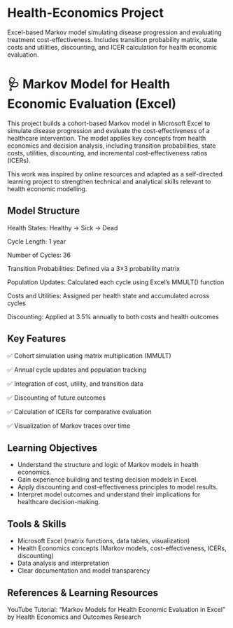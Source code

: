 # Health-Economics Project
Excel-based Markov model simulating disease progression and evaluating treatment cost-effectiveness. Includes transition probability matrix, state costs and utilities, discounting, and ICER calculation for health economic evaluation.

# 🩺 Markov Model for Health Economic Evaluation (Excel)

This project builds a cohort-based Markov model in Microsoft Excel to simulate disease progression and evaluate the cost-effectiveness of a healthcare intervention.
The model applies key concepts from health economics and decision analysis, including transition probabilities, state costs, utilities, discounting, and incremental cost-effectiveness ratios (ICERs).

This work was inspired by online resources and adapted as a self-directed learning project to strengthen technical and analytical skills relevant to health economic modelling.

## Model Structure

Health States: Healthy → Sick → Dead

Cycle Length: 1 year

Number of Cycles: 36

Transition Probabilities: Defined via a 3×3 probability matrix

Population Updates: Calculated each cycle using Excel’s MMULT() function

Costs and Utilities: Assigned per health state and accumulated across cycles

Discounting: Applied at 3.5% annually to both costs and health outcomes


## Key Features

✅ Cohort simulation using matrix multiplication (MMULT)

✅ Annual cycle updates and population tracking

✅ Integration of cost, utility, and transition data

✅ Discounting of future outcomes

✅ Calculation of ICERs for comparative evaluation

✅ Visualization of Markov traces over time


## Learning Objectives

- Understand the structure and logic of Markov models in health economics.
- Gain experience building and testing decision models in Excel.
- Apply discounting and cost-effectiveness principles to model results.
- Interpret model outcomes and understand their implications for healthcare decision-making.

## Tools & Skills
- Microsoft Excel (matrix functions, data tables, visualization)
- Health Economics concepts (Markov models, cost-effectiveness, ICERs, discounting)
- Data analysis and interpretation
- Clear documentation and model transparency


## References & Learning Resources

YouTube Tutorial: “Markov Models for Health Economic Evaluation in Excel” by Health Economics and Outcomes Research 
